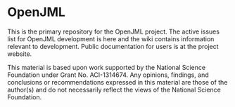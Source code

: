 # OpenJML
This is the primary repository for the OpenJML project. The active issues list for OpenJML development is here and the wiki contains information relevant to development. Public documentation for users is at the project website.

This material is based upon work supported by the National Science Foundation under Grant No. ACI-1314674.
Any opinions, findings, and conclusions or recommendations expressed in this material are those of the author(s) and do not necessarily reflect the views of the National Science Foundation.
